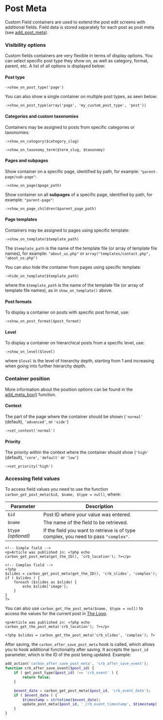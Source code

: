 # Post Meta

Custom Field containers are used to extend the post edit screens with additional fields. Field data is stored separately for each post as post meta (see [add_post_meta](http://codex.wordpress.org/Function_Reference/add_post_meta)).

### Visibility options

Custom fields containers are very flexible in terms of display options. You can select specific post type they show on, as well as category, format, parent, etc. A list of all options is displayed below:

#### Post type

`->show_on_post_type('page')`

You can also show a single container on multiple post types, as seen below:

`->show_on_post_type(array('page', 'my_custom_post_type', 'post'))`

#### Categories and custom taxonomies

Containers may be assigned to posts from specific categories or taxonomies:

`->show_on_category($category_slug)`

`->show_on_taxonomy_term($term_slug, $taxonomy)`

#### Pages and subpages

Show container on a specific page, identified by path, for example: `"parent-page/sub-page"`:

`->show_on_page($page_path)`

Show container on all **subpages** of a specific page, identified by path, for example: `"parent-page"`:

`->show_on_page_children($parent_page_path)`

#### Page templates

Containers may be assigned to pages using specific template:

`->show_on_template($template_path)`

The `$template_path` is the name of the template file (or array of template file names), for example: `"about_us.php"` or `array("templates/contact.php", "about_us.php")`

You can also hide the container from pages using specific template:

`->hide_on_template($template_path)`

where the `$template_path` is the name of the template file (or array of template file names), as in `show_on_template()` above.

#### Post formats

To display a container on posts with specific post format, use:

`->show_on_post_format($post_format)`

#### Level

To display a container on hierarchical posts from a specific level, use:

`->show_on_level($level)`

where `$level` is the level of hierarchy depth, starting from 1 and increasing when going into further hierarchy depth.

### Container position

More information about the position options can be found in the [add_meta_box()](https://codex.wordpress.org/Function_Reference/add_meta_box) function.

#### Context

The part of the page where the container should be shown (`'normal'` (default), `'advanced'`, or `'side'`)

`->set_context('normal')`

#### Priority

The priority within the context where the container should show (`'high'` (default), `'core'`, `'default'` or `'low'`)

`->set_priority('high')`

### Accessing field values

To access field values you need to use the function `carbon_get_post_meta($id, $name, $type = null)`, where:

| Parameter            | Description                                                                         |
| -------------------- | ----------------------------------------------------------------------------------- |
| `$id`                | Post ID where your value was entered.                                               |
| `$name`              | The name of the field to be retrieved.                                              |
| `$type` *(optional)* | If the field you want to retrieve is of type complex, you need to pass `"complex"`. |

```
<!-- Simple field -->
<p>Article was published in: <?php echo carbon_get_post_meta(get_the_ID(), 'crb_location'); ?></p>

<!-- Complex field -->
<?php 
$slides = carbon_get_post_meta(get_the_ID(), 'crb_slides', 'complex');
if ( $slides ) {
	foreach ($slides as $slide) {
		echo $slide['image'];
	}
}
?>
```

You can also use `carbon_get_the_post_meta($name, $type = null)` to access the values for the current post in [The Loop](http://codex.wordpress.org/The_Loop).

```
<p>Article was published in: <?php echo carbon_get_the_post_meta('crb_location'); ?></p>

<?php $slides = carbon_get_the_post_meta('crb_slides', 'complex'); ?>
```

After saving, the `carbon_after_save_post_meta` hook is called, which allows you to hook additional functionality after saving. It accepts the `$post_id` parameter, which is the ID of the post being updated. Example:

```php
add_action('carbon_after_save_post_meta', 'crb_after_save_event');
function crb_after_save_event($post_id) {
	if ( get_post_type($post_id) !== 'crb_event' ) {
		return false;
	}

	$event_date = carbon_get_post_meta($post_id, 'crb_event_date');
	if ( $event_date ) {
		$timestamp = strtotime($event_date);
		update_post_meta($post_id, '_crb_event_timestamp', $timestamp);
	}
}
```